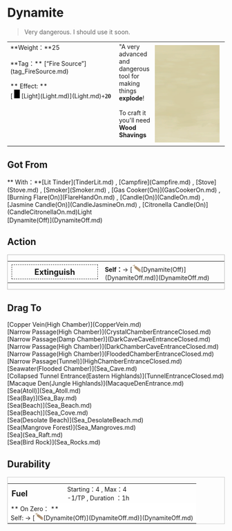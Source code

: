 # Dynamite  
> Very dangerous. I should use it soon.  
  
<table class="table table-bordered" data-toggle="table"  data-show-header="false"><thead style="display:none"><tr ><th  style="width:50%;text-align:left;vertical-align:top;"  >title</th><th  style="width:50%;text-align:left;vertical-align:top;"  ></th></tr></thead><tr ><td  style="width:50%;text-align:left;vertical-align:top;"  >**Weight：**25<br><br>**Tag：**	[“Fire Source”](tag_FireSource.md)<br><br>** Effect: **<br>[<div style="width:20px;display:inline-block;text-align:center"><img decoding="async" src="../wiki/Sprite/Darkness.png" href="a.md" style="max-width:20px;max-height:20px;"></div>[Light](Light.md)](Light.md)<span style="font-family:ui-monospace"><b>+20</b></span></td><td  style="width:50%;text-align:left;vertical-align:top;"  ><div style="float:right; margin:5px"><div class="gamecard" style="width:150px; height:225px;"><a href="DynamiteOn.md" style="color:black"><img class="bg" decoding="async" src="../wiki/Sprite/BG_SandFront.png" href="a.md" style="max-width:150px;max-height:225px;"><img decoding="async" src="../wiki/Sprite/DynamiteOn.png" class="cardimageNoBack" style="transform: translate(-50%, 0%) scale(0.4398826979472141);"><span style="font-size: 25px;">Dynamite</span></a></div></div>"A very advanced and dangerous tool for making things <b>explode</b>!<br><br>To craft it you'll need <b>Wood Shavings</td></tr></tbody></table>  
  
## Got From  
<div style="display:inline-block"><div class="gamedatalist" style="text-align:left;min-width:200px;min-height:0px;"><div style="display:inline-block"><div style="display:inline-block;vertical-align:middle;">** With：**[Lit Tinder](TinderLit.md) , [Campfire](Campfire.md) , [Stove](Stove.md) , [Smoker](Smoker.md) , [Gas Cooker(On)](GasCookerOn.md) , [Burning Flare(On)](FlareHandOn.md) , [Candle(On)](CandleOn.md) , [Jasmine Candle(On)](CandleJasmineOn.md) , [Citronella Candle(On)](CandleCitronellaOn.md)Light</div><div style="display:inline-block;vertical-align:middle;">[Dynamite(Off)](DynamiteOff.md)</div></div></div></div>  
  
## Action  
<div  style="border:1px solid #BBB"><table><tr><td rowspan="2" style="width:200px;text-align:center;font-size:1.3em;font-weight:bold"><div style="padding:5px;border:1px dashed #333"><div>Extinguish</div></div></td><td></td></tr><tr><td><b>Self：</b>→ [<div style="width:20px;display:inline-block;text-align:center"><img decoding="async" src="../wiki/Sprite/DynamiteOff.png" href="a.md" style="max-width:20px;max-height:20px;"></div>[Dynamite(Off)](DynamiteOff.md)](DynamiteOff.md)</td></tr></table></div>  
  
  
## Drag To  
<div style="display:inline-block"><div class="gamedatalist" style="text-align:left;min-width:100px;min-height:0px;">[Copper Vein(High Chamber)](CopperVein.md)</div><div class="gamedatalist" style="text-align:left;min-width:100px;min-height:0px;">[Narrow Passage(High Chamber)](CrystalChamberEntranceClosed.md)</div><div class="gamedatalist" style="text-align:left;min-width:100px;min-height:0px;">[Narrow Passage(Damp Chamber)](DarkCaveCaveEntranceClosed.md)</div><div class="gamedatalist" style="text-align:left;min-width:100px;min-height:0px;">[Narrow Passage(High Chamber)](DarkChamberCaveEntranceClosed.md)</div><div class="gamedatalist" style="text-align:left;min-width:100px;min-height:0px;">[Narrow Passage(High Chamber)](FloodedChamberEntranceClosed.md)</div><div class="gamedatalist" style="text-align:left;min-width:100px;min-height:0px;">[Narrow Passage(Tunnel)](HighChamberEntranceClosed.md)</div><div class="gamedatalist" style="text-align:left;min-width:100px;min-height:0px;">[Seawater(Flooded Chamber)](Sea_Cave.md)</div><div class="gamedatalist" style="text-align:left;min-width:100px;min-height:0px;">[Collapsed Tunnel Entrance(Eastern Highlands)](TunnelEntranceClosed.md)</div><div class="gamedatalist" style="text-align:left;min-width:100px;min-height:0px;">[Macaque Den(Jungle Highlands)](MacaqueDenEntrance.md)</div><div class="gamedatalist" style="text-align:left;min-width:100px;min-height:0px;">[Sea(Atoll)](Sea_Atoll.md)</div><div class="gamedatalist" style="text-align:left;min-width:100px;min-height:0px;">[Sea(Bay)](Sea_Bay.md)</div><div class="gamedatalist" style="text-align:left;min-width:100px;min-height:0px;">[Sea(Beach)](Sea_Beach.md)</div><div class="gamedatalist" style="text-align:left;min-width:100px;min-height:0px;">[Sea(Beach)](Sea_Cove.md)</div><div class="gamedatalist" style="text-align:left;min-width:100px;min-height:0px;">[Sea(Desolate Beach)](Sea_DesolateBeach.md)</div><div class="gamedatalist" style="text-align:left;min-width:100px;min-height:0px;">[Sea(Mangrove Forest)](Sea_Mangroves.md)</div><div class="gamedatalist" style="text-align:left;min-width:100px;min-height:0px;">[Sea](Sea_Raft.md)</div><div class="gamedatalist" style="text-align:left;min-width:100px;min-height:0px;">[Sea(Bird Rock)](Sea_Rocks.md)</div></div>  
  
## Durability   
<div  style="border:1px solid #CCC;"><table style="margin-bottom:0px;"><tr><td style="width:30%;text-align:left; background-color:#FEFEFE;font-size:1.3em;font-weight:bold;">Fuel</td><td style="font-size:1em;background-color:#FEFEFE">Starting：4 , Max：4<br>-1/TP , Duration ：<font data-toggle="tooltip" data-placement="top" title="4TP">1h</font></td></tr><tr style="background-color:#FFFFFF"><td colspan=2>** On Zero： **<br>Self: → [<div style="width:20px;display:inline-block;text-align:center"><img decoding="async" src="../wiki/Sprite/DynamiteOff.png" href="a.md" style="max-width:20px;max-height:20px;"></div>[Dynamite(Off)](DynamiteOff.md)](DynamiteOff.md)</td></tr></table></div>  


<script>document.title="Dynamite - Card Survival Wiki";</script>